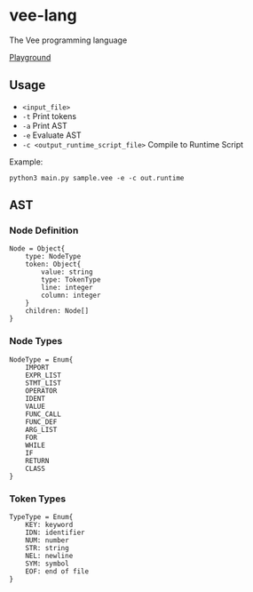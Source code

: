 # vee-lang
The Vee programming language

[Playground](https://siwei.dev/test/vee/)

## Usage
- `<input_file>`
- `-t` Print tokens
- `-a` Print AST
- `-e` Evaluate AST
- `-c <output_runtime_script_file>` Compile to Runtime Script

Example:
```
python3 main.py sample.vee -e -c out.runtime
```

## AST

### Node Definition
```
Node = Object{
    type: NodeType
    token: Object{
        value: string
        type: TokenType
        line: integer
        column: integer
    }
    children: Node[]
}
```

### Node Types
```
NodeType = Enum{
    IMPORT
    EXPR_LIST
    STMT_LIST
    OPERATOR
    IDENT
    VALUE
    FUNC_CALL
    FUNC_DEF
    ARG_LIST
    FOR
    WHILE
    IF
    RETURN
    CLASS
}
```

### Token Types
```
TypeType = Enum{
    KEY: keyword
    IDN: identifier
    NUM: number
    STR: string
    NEL: newline
    SYM: symbol
    EOF: end of file
}
```
